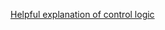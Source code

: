 [Helpful explanation of control logic](https://www.cs.utexas.edu/~fussell/courses/cs310h-spring2010/lectures/control_logic_notes.txt)
